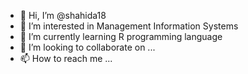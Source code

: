 - 👋 Hi, I’m @shahida18
- 👀 I’m interested in Management Information Systems
- 🌱 I’m currently learning R programming language
- 💞️ I’m looking to collaborate on ...
- 📫 How to reach me ...

<!---
shahida18/shahida18 is a ✨ special ✨ repository because its `README.md` (this file) appears on your GitHub profile.
You can click the Preview link to take a look at your changes.
--->
